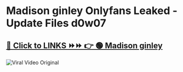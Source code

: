 
 # Madison ginley Onlyfans Leaked - Update Files d0w07

## <h2><a href="https://clipsfans.com/Madison_ginley&ref=git">🔗 Click to LINKS ⏩⏩ 👉 🟢 Madison ginley </a></h2>

<a href="https://clipsfans.com/Madison_ginley&ref=git" rel="nofollow" data-target="animated-image.originalLink"><img src="https://i.ibb.co.com/xMMVF88/686577567.gif" alt="Viral Video Original" style="max-width: 100%; display: inline-block;" data-target="animated-image.originalImage"></a>

